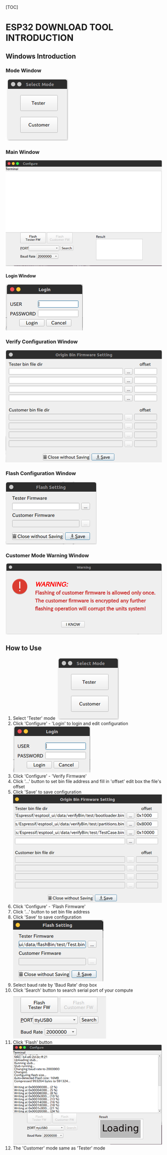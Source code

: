 [TOC]

# ESP32 DOWNLOAD TOOL INTRODUCTION

## Windows Introduction

### Mode Window

![1570672189106](./img/readmeImg/1570672189106.png)

### Main Window

![1570672233138](./img/readmeImg/1570672233138.png)

#### Login Window

![1570672314853](./img/readmeImg/1570672314853.png)

### Verify Configuration Window

![1570672388043](./img/readmeImg/1570672388043.png)

### Flash Configuration Window

![1570672425415](./img/readmeImg/1570672425415.png)

### Customer Mode Warning Window

![1570672484446](./img/readmeImg/1570672484446.png)

## How to Use

1. Select 'Tester' mode
   ![1570672189106](./img/readmeImg/1570672189106.png)
2. Click 'Configure' - 'Login' to login and edit configuration
   ![1570672314853](./img/readmeImg/1570672314853.png)
3. Click 'Configure' - 'Verify Firmware'
4. Click '...' button to set bin file address and fill in 'offset' edit box the file's offset
5. Click 'Save' to save configuration
   ![1570673506704](./img/readmeImg/1570673506704.png)
6. Click 'Configure' - 'Flash Firmware'
7. Click '...' button to set bin file address
8. Click 'Save' to save configuration
   ![1570673545431](./img/readmeImg/1570673545431.png)
9. Select baud rate by 'Baud Rate' drop box 
10. Click 'Search' button to search serial port of your compute
    ![1570673595543](./img/readmeImg/1570673595543.png)
11. Click 'Flash' button
    ![1570673613980](./img/readmeImg/1570673613980.png)
12. The 'Customer' mode same as 'Tester' mode

